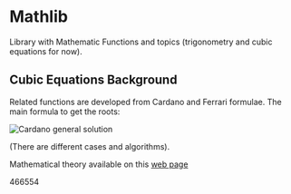 # Mathlib
Library with Mathematic Functions and topics (trigonometry and cubic equations for now).

## Cubic Equations Background
Related functions are developed from Cardano and Ferrari formulae.
The main formula to get the roots:

![Cardano general solution](https://user-images.githubusercontent.com/56207845/72664835-98eef780-39d0-11ea-94d2-32238f78a98d.jpg)

(There are different cases and algorithms).

Mathematical theory available on this [web page](https://www.google.com/url?sa=t&source=web&rct=j&url=https://people.math.osu.edu/derdzinski.1/courses/4552/4552-cubic-quartic.pdf&ved=2ahUKEwiS3vb2qpnnAhWkiOAKHR7NB40QFjAOegQIARAB&usg=AOvVaw3N-gtgzIxvPcJRMIb8Bww4&cshid=1579769310423)

466554
